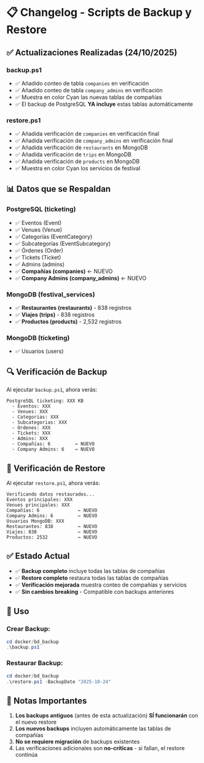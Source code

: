 # 📋 Changelog - Scripts de Backup y Restore

## ✅ Actualizaciones Realizadas (24/10/2025)

### **backup.ps1**
- ✅ Añadido conteo de tabla `companies` en verificación
- ✅ Añadido conteo de tabla `company_admins` en verificación
- ✅ Muestra en color Cyan las nuevas tablas de compañías
- ✅ El backup de PostgreSQL **YA incluye** estas tablas automáticamente

### **restore.ps1**
- ✅ Añadida verificación de `companies` en verificación final
- ✅ Añadida verificación de `company_admins` en verificación final
- ✅ Añadida verificación de `restaurants` en MongoDB
- ✅ Añadida verificación de `trips` en MongoDB
- ✅ Añadida verificación de `products` en MongoDB
- ✅ Muestra en color Cyan los servicios de festival

## 📊 Datos que se Respaldan

### **PostgreSQL (ticketing)**
- ✅ Eventos (Event)
- ✅ Venues (Venue)
- ✅ Categorías (EventCategory)
- ✅ Subcategorías (EventSubcategory)
- ✅ Órdenes (Order)
- ✅ Tickets (Ticket)
- ✅ Admins (admins)
- ✅ **Compañías (companies)** ← NUEVO
- ✅ **Company Admins (company_admins)** ← NUEVO

### **MongoDB (festival_services)**
- ✅ **Restaurantes (restaurants)** - 838 registros
- ✅ **Viajes (trips)** - 838 registros
- ✅ **Productos (products)** - 2,532 registros

### **MongoDB (ticketing)**
- ✅ Usuarios (users)

## 🔍 Verificación de Backup

Al ejecutar `backup.ps1`, ahora verás:

```
PostgreSQL ticketing: XXX KB
  - Eventos: XXX
  - Venues: XXX
  - Categorias: XXX
  - Subcategorias: XXX
  - Ordenes: XXX
  - Tickets: XXX
  - Admins: XXX
  - Compañías: 6         ← NUEVO
  - Company Admins: 6    ← NUEVO
```

## 🔄 Verificación de Restore

Al ejecutar `restore.ps1`, ahora verás:

```
Verificando datos restaurados...
Eventos principales: XXX
Venues principales: XXX
Compañías: 6              ← NUEVO
Company Admins: 6         ← NUEVO
Usuarios MongoDB: XXX
Restaurantes: 838         ← NUEVO
Viajes: 838               ← NUEVO
Productos: 2532           ← NUEVO
```

## ✅ Estado Actual

- ✅ **Backup completo** incluye todas las tablas de compañías
- ✅ **Restore completo** restaura todas las tablas de compañías
- ✅ **Verificación mejorada** muestra conteo de compañías y servicios
- ✅ **Sin cambios breaking** - Compatible con backups anteriores

## 🚀 Uso

### Crear Backup:
```powershell
cd docker/bd_backup
.\backup.ps1
```

### Restaurar Backup:
```powershell
cd docker/bd_backup
.\restore.ps1 -BackupDate "2025-10-24"
```

## 📝 Notas Importantes

1. **Los backups antiguos** (antes de esta actualización) **SÍ funcionarán** con el nuevo restore
2. **Los nuevos backups** incluyen automáticamente las tablas de compañías
3. **No se requiere migración** de backups existentes
4. Las verificaciones adicionales son **no-críticas** - si fallan, el restore continúa
